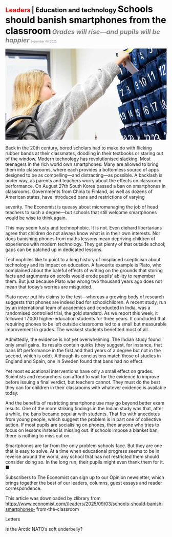 <span style="color:#E3120B; font-size:14.9pt; font-weight:bold;">Leaders</span> <span style="color:#000000; font-size:14.9pt; font-weight:bold;">| Education and technology</span>
<span style="color:#000000; font-size:21.0pt; font-weight:bold;">Schools should banish smartphones from the classroom</span>
<span style="color:#808080; font-size:14.9pt; font-weight:bold; font-style:italic;">Grades will rise—and pupils will be happier</span>
<span style="color:#808080; font-size:6.2pt;">September 4th 2025</span>

![](../images/008_Schools_should_banish_smartphones_from_the_classroom/p0032_img01.jpeg)

Back in the 20th century, bored scholars had to make do with flicking rubber bands at their classmates, doodling in their textbooks or staring out of the window. Modern technology has revolutionised slacking. Most teenagers in the rich world own smartphones. Many are allowed to bring them into classrooms, where each provides a bottomless source of apps designed to be as compelling—and distracting—as possible. A backlash is under way, as parents and teachers worry about the effects on classroom performance. On August 27th South Korea passed a ban on smartphones in classrooms. Governments from China to Finland, as well as dozens of American states, have introduced bans and restrictions of varying

severity. The Economist is queasy about micromanaging the job of head teachers to such a degree—but schools that still welcome smartphones would be wise to think again.

This may seem fusty and technophobic. It is not. Even diehard libertarians agree that children do not always know what is in their own interests. Nor does banishing phones from maths lessons mean depriving children of experience with modern technology. They get plenty of that outside school; gaps can be patched up in dedicated lessons.

Technophiles like to point to a long history of misplaced scepticism about technology and its impact on education. A favourite example is Plato, who complained about the baleful effects of writing on the grounds that storing facts and arguments on scrolls would erode pupils’ ability to remember them. But just because Plato was wrong two thousand years ago does not mean that today’s worries are misguided.

Plato never put his claims to the test—whereas a growing body of research suggests that phones are indeed bad for schoolchildren. A recent study, run by an international team of academics and conducted in India, was a randomised controlled trial, the gold standard. As we report this week, it followed 17,000 higher-education students for three years. It concluded that requiring phones to be left outside classrooms led to a small but measurable improvement in grades. The weakest students benefited most of all.

Admittedly, the evidence is not yet overwhelming. The Indian study found only small gains. Its results contain quirks (they suggest, for instance, that bans lift performance in the first and third years of a degree but not in the second, which is odd). Although its conclusions match those of studies in England and Spain, one in Sweden found that bans had no effect.

Yet most educational interventions have only a small effect on grades. Scientists and researchers can afford to wait for the evidence to improve before issuing a final verdict, but teachers cannot. They must do the best they can for children in their classrooms with whatever evidence is available today.

And the benefits of restricting smartphone use may go beyond better exam results. One of the more striking findings in the Indian study was that, after a while, the bans became popular with students. That fits with anecdotes from young people, which suggest the problem is in part one of collective action. If most pupils are socialising on phones, then anyone who tries to focus on lessons instead is missing out. If schools impose a blanket ban, there is nothing to miss out on.

Smartphones are far from the only problem schools face. But they are one that is easy to solve. At a time when educational progress seems to be in reverse around the world, any school that has not restricted them should consider doing so. In the long run, their pupils might even thank them for it. ■

Subscribers to The Economist can sign up to our Opinion newsletter, which brings together the best of our leaders, columns, guest essays and reader correspondence.

This article was downloaded by zlibrary from https://www.economist.com//leaders/2025/09/03/schools-should-banish-smartphones- from-the-classroom

Letters

Is the Arctic NATO’s soft underbelly?
